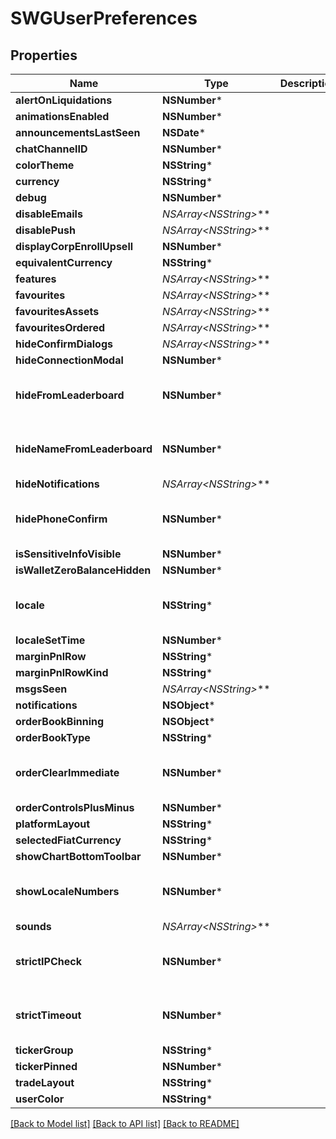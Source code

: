 # SWGUserPreferences

## Properties
Name | Type | Description | Notes
------------ | ------------- | ------------- | -------------
**alertOnLiquidations** | **NSNumber*** |  | [optional] 
**animationsEnabled** | **NSNumber*** |  | [optional] 
**announcementsLastSeen** | **NSDate*** |  | [optional] 
**chatChannelID** | **NSNumber*** |  | [optional] 
**colorTheme** | **NSString*** |  | [optional] 
**currency** | **NSString*** |  | [optional] 
**debug** | **NSNumber*** |  | [optional] 
**disableEmails** | **NSArray&lt;NSString*&gt;*** |  | [optional] 
**disablePush** | **NSArray&lt;NSString*&gt;*** |  | [optional] 
**displayCorpEnrollUpsell** | **NSNumber*** |  | [optional] 
**equivalentCurrency** | **NSString*** |  | [optional] 
**features** | **NSArray&lt;NSString*&gt;*** |  | [optional] 
**favourites** | **NSArray&lt;NSString*&gt;*** |  | [optional] 
**favouritesAssets** | **NSArray&lt;NSString*&gt;*** |  | [optional] 
**favouritesOrdered** | **NSArray&lt;NSString*&gt;*** |  | [optional] 
**hideConfirmDialogs** | **NSArray&lt;NSString*&gt;*** |  | [optional] 
**hideConnectionModal** | **NSNumber*** |  | [optional] 
**hideFromLeaderboard** | **NSNumber*** |  | [optional] [default to @(NO)]
**hideNameFromLeaderboard** | **NSNumber*** |  | [optional] [default to @(YES)]
**hideNotifications** | **NSArray&lt;NSString*&gt;*** |  | [optional] 
**hidePhoneConfirm** | **NSNumber*** |  | [optional] [default to @(NO)]
**isSensitiveInfoVisible** | **NSNumber*** |  | [optional] 
**isWalletZeroBalanceHidden** | **NSNumber*** |  | [optional] 
**locale** | **NSString*** |  | [optional] [default to @"en-US"]
**localeSetTime** | **NSNumber*** |  | [optional] 
**marginPnlRow** | **NSString*** |  | [optional] 
**marginPnlRowKind** | **NSString*** |  | [optional] 
**msgsSeen** | **NSArray&lt;NSString*&gt;*** |  | [optional] 
**notifications** | **NSObject*** |  | [optional] 
**orderBookBinning** | **NSObject*** |  | [optional] 
**orderBookType** | **NSString*** |  | [optional] 
**orderClearImmediate** | **NSNumber*** |  | [optional] [default to @(NO)]
**orderControlsPlusMinus** | **NSNumber*** |  | [optional] 
**platformLayout** | **NSString*** |  | [optional] 
**selectedFiatCurrency** | **NSString*** |  | [optional] 
**showChartBottomToolbar** | **NSNumber*** |  | [optional] 
**showLocaleNumbers** | **NSNumber*** |  | [optional] [default to @(YES)]
**sounds** | **NSArray&lt;NSString*&gt;*** |  | [optional] 
**strictIPCheck** | **NSNumber*** |  | [optional] [default to @(NO)]
**strictTimeout** | **NSNumber*** |  | [optional] [default to @(YES)]
**tickerGroup** | **NSString*** |  | [optional] 
**tickerPinned** | **NSNumber*** |  | [optional] 
**tradeLayout** | **NSString*** |  | [optional] 
**userColor** | **NSString*** |  | [optional] 

[[Back to Model list]](../README.md#documentation-for-models) [[Back to API list]](../README.md#documentation-for-api-endpoints) [[Back to README]](../README.md)


